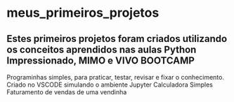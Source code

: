 # meus_primeiros_projetos
## Estes primeiros projetos foram criados utilizando os conceitos aprendidos nas aulas Python Impressionado, MIMO e VIVO BOOTCAMP
Programinhas simples, para praticar, testar, revisar e fixar o conhecimento.
Criado no VSCODE simulando o ambiente Jupyter
Calculadora Simples
Faturamento de vendas de uma vendinha


